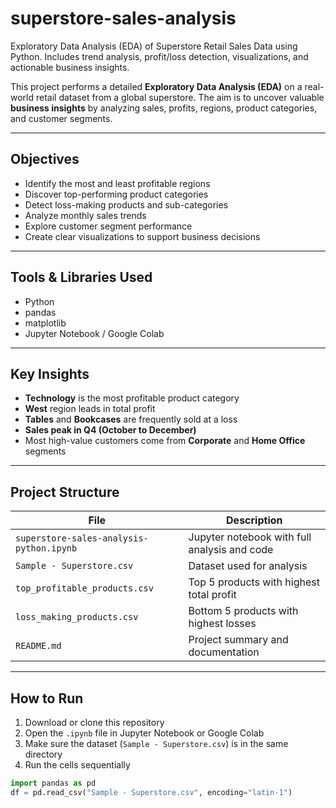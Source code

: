 # superstore-sales-analysis
 Exploratory Data Analysis (EDA) of Superstore Retail Sales Data using Python. Includes trend analysis, profit/loss detection, visualizations, and actionable business insights.

This project performs a detailed **Exploratory Data Analysis (EDA)** on a real-world retail dataset from a global superstore. The aim is to uncover valuable **business insights** by analyzing sales, profits, regions, product categories, and customer segments.

---

##  Objectives

- Identify the most and least profitable regions
- Discover top-performing product categories
- Detect loss-making products and sub-categories
- Analyze monthly sales trends
- Explore customer segment performance
- Create clear visualizations to support business decisions

---

##  Tools & Libraries Used

- Python
- pandas
- matplotlib
- Jupyter Notebook / Google Colab

---

##  Key Insights

-  **Technology** is the most profitable product category
-  **West** region leads in total profit
-  **Tables** and **Bookcases** are frequently sold at a loss
-  **Sales peak in Q4 (October to December)**
-  Most high-value customers come from **Corporate** and **Home Office** segments

---

##  Project Structure

| File | Description |
|------|-------------|
| `superstore-sales-analysis-python.ipynb` | Jupyter notebook with full analysis and code |
| `Sample - Superstore.csv` | Dataset used for analysis |
| `top_profitable_products.csv` | Top 5 products with highest total profit |
| `loss_making_products.csv` | Bottom 5 products with highest losses |
| `README.md` | Project summary and documentation |

---

##  How to Run

1. Download or clone this repository  
2. Open the `.ipynb` file in Jupyter Notebook or Google Colab  
3. Make sure the dataset (`Sample - Superstore.csv`) is in the same directory  
4. Run the cells sequentially

```python
import pandas as pd
df = pd.read_csv("Sample - Superstore.csv", encoding="latin-1")
